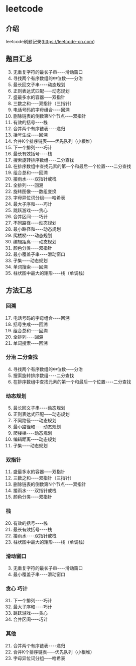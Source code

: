 # leetcode

## 介绍
leetcode刷题记录(https://leetcode-cn.com)

## 题目汇总
3. 无重复字符的最长子串----滑动窗口
4. 寻找两个有序数组的中位数----分治
5. 最长回文子串----动态规划
10. 正则表达式匹配----动态规划
11. 盛最多水的容器----双指针
15. 三数之和----双指针（三指针）
17. 电话号码的字母组合----回溯
19. 删除链表的倒数第N个节点----双指针
20. 有效的括号----栈
21. 合并两个有序链表----递归
22. 括号生成----回溯
23. 合并K个排序链表----优先队列（小根堆）
31. 下一个排列----巧计
32. 最长有效括号----栈
33. 搜索旋转排序数组----二分查找
34. 在排序数组中查找元素的第一个和最后一个位置----二分查找
39. 组合总和----回溯
42. 接雨水----双指针或栈
46. 全排列----回溯
48. 旋转图像----数组变换
49. 字母异位词分组----哈希表
53. 最大子序和----巧计
55. 跳跃游戏----贪心
56. 合并区间----巧计
62. 不同路径----动态规划
64. 最小路径和----动态规划
70. 爬楼梯----动态规划
72. 编辑距离----动态规划
75. 颜色分类----双指针
76. 最小覆盖子串----滑动窗口
78. 子集----动态规划
79. 单词搜索----回溯
84. 柱状图中最大的矩形----栈（单调栈）

## 方法汇总
### 回溯
17. 电话号码的字母组合----回溯
22. 括号生成----回溯
39. 组合总和----回溯
46. 全排列----回溯
79. 单词搜索----回溯

### 分治 二分查找
4. 寻找两个有序数组的中位数----分治
33. 搜索旋转排序数组----二分查找
34. 在排序数组中查找元素的第一个和最后一个位置----二分查找

### 动态规划
5. 最长回文子串----动态规划
10. 正则表达式匹配----动态规划
62. 不同路径----动态规划
64. 最小路径和----动态规划
70. 爬楼梯----动态规划
72. 编辑距离----动态规划
78. 子集----动态规划

### 双指针
11. 盛最多水的容器----双指针
15. 三数之和----双指针（三指针）
19. 删除链表的倒数第N个节点----双指针
42. 接雨水----双指针或栈
75. 颜色分类----双指针

### 栈
20. 有效的括号----栈
32. 最长有效括号----栈
42. 接雨水----双指针或栈
84. 柱状图中最大的矩形----栈（单调栈）

### 滑动窗口
3. 无重复字符的最长子串----滑动窗口
76. 最小覆盖子串----滑动窗口

### 贪心 巧计
31. 下一个排列----巧计
53. 最大子序和----巧计
55. 跳跃游戏----贪心
56. 合并区间----巧计

### 其他
21. 合并两个有序链表----递归
23. 合并K个排序链表----优先队列（小根堆）
49. 字母异位词分组----哈希表